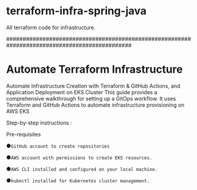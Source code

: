 # terraform-infra-spring-java
All terraform code for infrastructure.

##############################################################################################

# Automate Terraform Infrastructure 
Automate Infrastructure Creation with Terraform & GitHub Actions, and Application Deployment on EKS Cluster This guide provides a comprehensive walkthrough for setting up a GitOps workflow. It uses Terraform and GitHub Actions to automate infrastructure provisioning on AWS EKS

Step-by-step instructions :

Pre-requisites

●```GitHub account to create repositories```

●```AWS account with permissions to create EKS resources.```

●```AWS CLI installed and configured on your local machine.```

●```kubectl installed for Kubernetes cluster management.```
